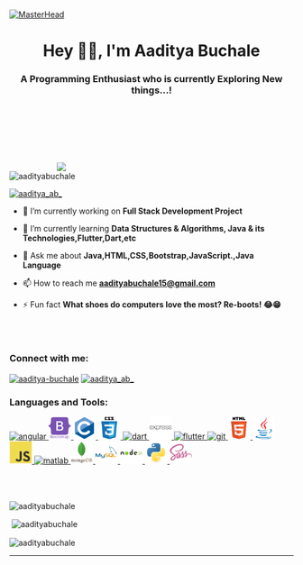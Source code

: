 <br>[![MasterHead](https://raw.githubusercontent.com/PolarBearGG/PolarBearGG/master/web-developer.gif)](https://aadityabuchale.io)
<h1 align="center">Hey 🙋‍♂️, I'm Aaditya Buchale</h1>
<h3 align="center">A Programming Enthusiast who is currently Exploring New things...!</h3><br><br><br>
<img src="https://media4.giphy.com/media/L8K62iTDkzGX6/giphy.gif?cid=790b7611a51aead193dbdd544e51ffcda7e7cac2ceba855b&rid=giphy.gif&ct=g" width="420" align="right" style="border-radius:5%;margin-top:10%">
<p align="left"> <img src="https://komarev.com/ghpvc/?username=aadityabuchale&label=Profile%20views&color=0e75b6&style=flat" alt="aadityabuchale" /> </p>

<p align="left"> <a href="https://twitter.com/aaditya_ab_" target="blank"><img src="https://img.shields.io/twitter/follow/aaditya_ab_?logo=twitter&style=for-the-badge" alt="aaditya_ab_" /></a> </p>

- 🔭 I’m currently working on **Full Stack Development Project**

- 🌱 I’m currently learning **Data Structures & Algorithms, Java & its Technologies,Flutter,Dart,etc**

- 💬 Ask me about **Java,HTML,CSS,Bootstrap,JavaScript.,Java Language**

- 📫 How to reach me **aadityabuchale15@gmail.com**

- ⚡ Fun fact **What shoes do computers love the most? Re-boots! 😂😁**

<br>
<br>
<h3 align="left">Connect with me:</h3>
<p align="left">
<a href="https://linkedin.com/in/aaditya-buchale" target="blank"><img align="center" src="https://raw.githubusercontent.com/rahuldkjain/github-profile-readme-generator/master/src/images/icons/Social/linked-in-alt.svg" alt="aaditya-buchale" height="30" width="40" /></a>
<a href="https://twitter.com/aaditya_ab_" target="blank"><img align="center" src="https://raw.githubusercontent.com/rahuldkjain/github-profile-readme-generator/master/src/images/icons/Social/twitter.svg" alt="aaditya_ab_" height="30" width="40" /></a>
</p>
<h3 align="left">Languages and Tools:</h3>
<p align="left"> <a href="https://angular.io" target="_blank" rel="noreferrer"> <img src="https://angular.io/assets/images/logos/angular/angular.svg" alt="angular" width="40" height="40"/> </a> <a href="https://getbootstrap.com" target="_blank" rel="noreferrer"> <img src="https://raw.githubusercontent.com/devicons/devicon/master/icons/bootstrap/bootstrap-plain-wordmark.svg" alt="bootstrap" width="40" height="40"/> </a> <a href="https://www.cprogramming.com/" target="_blank" rel="noreferrer"> <img src="https://raw.githubusercontent.com/devicons/devicon/master/icons/c/c-original.svg" alt="c" width="40" height="40"/> </a> <a href="https://www.w3schools.com/css/" target="_blank" rel="noreferrer"> <img src="https://raw.githubusercontent.com/devicons/devicon/master/icons/css3/css3-original-wordmark.svg" alt="css3" width="40" height="40"/> </a> <a href="https://dart.dev" target="_blank" rel="noreferrer"> <img src="https://www.vectorlogo.zone/logos/dartlang/dartlang-icon.svg" alt="dart" width="40" height="40"/> </a> <a href="https://expressjs.com" target="_blank" rel="noreferrer"> <img src="https://raw.githubusercontent.com/devicons/devicon/master/icons/express/express-original-wordmark.svg" alt="express" width="40" height="40"/> </a> <a href="https://flutter.dev" target="_blank" rel="noreferrer"> <img src="https://www.vectorlogo.zone/logos/flutterio/flutterio-icon.svg" alt="flutter" width="40" height="40"/> </a> <a href="https://git-scm.com/" target="_blank" rel="noreferrer"> <img src="https://www.vectorlogo.zone/logos/git-scm/git-scm-icon.svg" alt="git" width="40" height="40"/> </a> <a href="https://www.w3.org/html/" target="_blank" rel="noreferrer"> <img src="https://raw.githubusercontent.com/devicons/devicon/master/icons/html5/html5-original-wordmark.svg" alt="html5" width="40" height="40"/> </a> <a href="https://www.java.com" target="_blank" rel="noreferrer"> <img src="https://raw.githubusercontent.com/devicons/devicon/master/icons/java/java-original.svg" alt="java" width="40" height="40"/> </a> <a href="https://developer.mozilla.org/en-US/docs/Web/JavaScript" target="_blank" rel="noreferrer"> <img src="https://raw.githubusercontent.com/devicons/devicon/master/icons/javascript/javascript-original.svg" alt="javascript" width="40" height="40"/> </a> <a href="https://www.mathworks.com/" target="_blank" rel="noreferrer"> <img src="https://upload.wikimedia.org/wikipedia/commons/2/21/Matlab_Logo.png" alt="matlab" width="40" height="40"/> </a> <a href="https://www.mongodb.com/" target="_blank" rel="noreferrer"> <img src="https://raw.githubusercontent.com/devicons/devicon/master/icons/mongodb/mongodb-original-wordmark.svg" alt="mongodb" width="40" height="40"/> </a> <a href="https://www.mysql.com/" target="_blank" rel="noreferrer"> <img src="https://raw.githubusercontent.com/devicons/devicon/master/icons/mysql/mysql-original-wordmark.svg" alt="mysql" width="40" height="40"/> </a> <a href="https://nodejs.org" target="_blank" rel="noreferrer"> <img src="https://raw.githubusercontent.com/devicons/devicon/master/icons/nodejs/nodejs-original-wordmark.svg" alt="nodejs" width="40" height="40"/> </a> <a href="https://sass-lang.com" target="_blank" rel="noreferrer"><a href="https://www.python.org" target="_blank" rel="noreferrer"> <img src="https://raw.githubusercontent.com/devicons/devicon/master/icons/python/python-original.svg" alt="python" width="40" height="40"/> </a> <img src="https://raw.githubusercontent.com/devicons/devicon/master/icons/sass/sass-original.svg" alt="sass" width="40" height="40"/> </a> </p>
<br>
<br>
<p><img align="center" src="https://github-readme-stats.vercel.app/api/top-langs?username=aadityabuchale&show_icons=true&locale=en&layout=compact" alt="aadityabuchale" /></p>
<p>&nbsp;<img align="center" src="https://github-readme-stats.vercel.app/api?username=aadityabuchale&show_icons=true&locale=en" alt="aadityabuchale" /></p>
<p><img align="center" src="https://github-readme-streak-stats.herokuapp.com/?user=aadityabuchale&" alt="aadityabuchale" /></p>
<hr>
